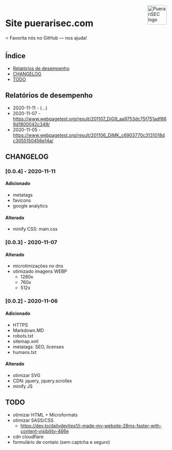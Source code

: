 
<a href="https://puerarisec.com/">
	<img
		src="https://puerarisec.com/images/favicons/apple-touch-icon.png"
		alt="PuerariSEC logo"
		title="PuerariSEC"
		align="right"
		height="60"
		style="width:auto"/>
</a>


# Site puerarisec.com

:star: Favorita nós no GitHub — nos ajuda!




## Índice


- [Relatórios de desempenho](#desempenho)
- [CHANGELOG](#CHANGELOG)
- [TODO](#TODO)




## Relatórios de desempenho

- 2020-11-11 - (...)
- 2020-11-07 - https://www.webpagetest.org/result/201107_DiG9_aa9753dc75f751adf869d1800042c349/
- 2020-11-05 - https://www.webpagetest.org/result/201106_DiMK_c6903770c3131018dc3055150456e14a/




## CHANGELOG

### [0.0.4] - 2020-11-11

#### Adicionado
- metatags
- favicons
- google analytics

#### Alterado
- minify CSS: main.css


### [0.0.3] - 2020-11-07

#### Alterado
- microtimizações no dns
- otimizado imagens WEBP
	- 1280x
	- 760x
	- 512x


### [0.0.2] - 2020-11-06

#### Adicionado
- HTTPS
- Markdown.MD
- robots.txt
- sitemap.xml
- metatags: SEO, licenses
- humans.txt

#### Alterado
- otimizar SVG
- CDN: jquery, jquery.scrollex
- minify JS




## TODO
- otimizar HTML + Microformats
- otimizar SASS/CSS
	- https://dev.to/dailydevtips1/i-made-my-website-28ms-faster-with-content-visibility-466e
- cdn cloudflare
- formulário de contato (sem captcha e seguro)



